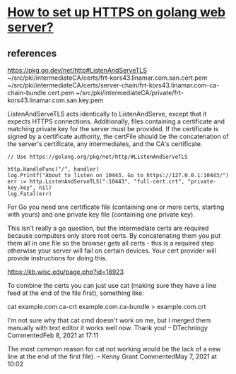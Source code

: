 # **[How to set up HTTPS on golang web server?](https://stackoverflow.com/questions/46992030/how-to-set-up-https-on-golang-web-serve)**

## references

<https://pkg.go.dev/net/http#ListenAndServeTLS>
~/src/pki/intermediateCA/certs/frt-kors43.linamar.com.san.cert.pem
~/src/pki/intermediateCA/certs/server-chain/frt-kors43.linamar.com-ca-chain-bundle.cert.pem
~/src/pki/intermediateCA/private/frt-kors43.linamar.com.san.key.pem

ListenAndServeTLS acts identically to ListenAndServe, except that it expects HTTPS connections. Additionally, files containing a certificate and matching private key for the server must be provided. If the certificate is signed by a certificate authority, the certFile should be the concatenation of the server's certificate, any intermediates, and the CA's certificate.

```golang
// Use https://golang.org/pkg/net/http/#ListenAndServeTLS

http.HandleFunc("/", handler)
log.Printf("About to listen on 10443. Go to https://127.0.0.1:10443/")
err := http.ListenAndServeTLS(":10443", "full-cert.crt", "private-key.key", nil)
log.Fatal(err)
```

For Go you need one certificate file (containing one or more certs, starting with yours) and one private key file (containing one private key).

This isn't really a go question, but the intermediate certs are required because computers only store root certs. By concatenating them you put them all in one file so the browser gets all certs - this is a required step otherwise your server will fail on certain devices. Your cert provider will provide instructions for doing this.

<https://kb.wisc.edu/page.php?id=18923>

To combine the certs you can just use cat (making sure they have a line feed at the end of the file first), something like:

cat example.com.ca-crt example.com.ca-bundle > example.com.crt

I'm not sure why that cat cmd doesn't work on me, but I merged them manually with text editor it works well now. Thank you! –
DTechnlogy
 CommentedFeb 8, 2021 at 17:11

The most common reason for cat not working would be the lack of a new line at the end of the first file). –
Kenny Grant
 CommentedMay 7, 2021 at 10:02
